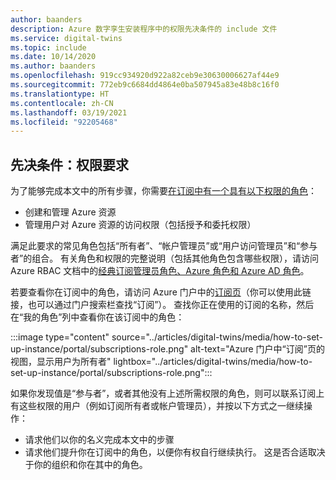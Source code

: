 ```yaml
---
author: baanders
description: Azure 数字孪生安装程序中的权限先决条件的 include 文件
ms.service: digital-twins
ms.topic: include
ms.date: 10/14/2020
ms.author: baanders
ms.openlocfilehash: 919cc934920d922a82ceb9e30630006627af44e9
ms.sourcegitcommit: 772eb9c6684dd4864e0ba507945a83e48b8c16f0
ms.translationtype: HT
ms.contentlocale: zh-CN
ms.lasthandoff: 03/19/2021
ms.locfileid: "92205468"
---
```

## <a name="prerequisites-permission-requirements"></a>先决条件：权限要求

为了能够完成本文中的所有步骤，你需要[在订阅中有一个具有以下权限的角色](../articles/role-based-access-control/rbac-and-directory-admin-roles.md)：
* 创建和管理 Azure 资源
* 管理用户对 Azure 资源的访问权限（包括授予和委托权限）

满足此要求的常见角色包括“所有者”、“帐户管理员”或“用户访问管理员”和“参与者”的组合。 有关角色和权限的完整说明（包括其他角色包含哪些权限），请访问 Azure RBAC 文档中的[经典订阅管理员角色、Azure 角色和 Azure AD 角色](../articles/role-based-access-control/rbac-and-directory-admin-roles.md)。

若要查看你在订阅中的角色，请访问 Azure 门户中的[订阅页](https://portal.azure.com/#blade/Microsoft_Azure_Billing/SubscriptionsBlade)（你可以使用此链接，也可以通过门户搜索栏查找“订阅”）。 查找你正在使用的订阅的名称，然后在“我的角色”列中查看你在该订阅中的角色：

:::image type="content" source="../articles/digital-twins/media/how-to-set-up-instance/portal/subscriptions-role.png" alt-text="Azure 门户中“订阅”页的视图，显示用户为所有者" lightbox="../articles/digital-twins/media/how-to-set-up-instance/portal/subscriptions-role.png":::

如果你发现值是“参与者”，或者其他没有上述所需权限的角色，则可以联系订阅上有这些权限的用户（例如订阅所有者或帐户管理员），并按以下方式之一继续操作：
* 请求他们以你的名义完成本文中的步骤
* 请求他们提升你在订阅中的角色，以便你有权自行继续执行。 这是否合适取决于你的组织和你在其中的角色。